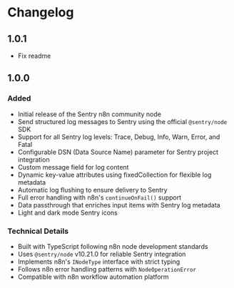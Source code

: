 # Changelog

## 1.0.1

- Fix readme

## 1.0.0

### Added

- Initial release of the Sentry n8n community node
- Send structured log messages to Sentry using the official `@sentry/node` SDK
- Support for all Sentry log levels: Trace, Debug, Info, Warn, Error, and Fatal
- Configurable DSN (Data Source Name) parameter for Sentry project integration
- Custom message field for log content
- Dynamic key-value attributes using fixedCollection for flexible log metadata
- Automatic log flushing to ensure delivery to Sentry
- Full error handling with n8n's `continueOnFail()` support
- Data passthrough that enriches input items with Sentry log metadata
- Light and dark mode Sentry icons

### Technical Details

- Built with TypeScript following n8n node development standards
- Uses `@sentry/node` v10.21.0 for reliable Sentry integration
- Implements n8n's `INodeType` interface with strict typing
- Follows n8n error handling patterns with `NodeOperationError`
- Compatible with n8n workflow automation platform

